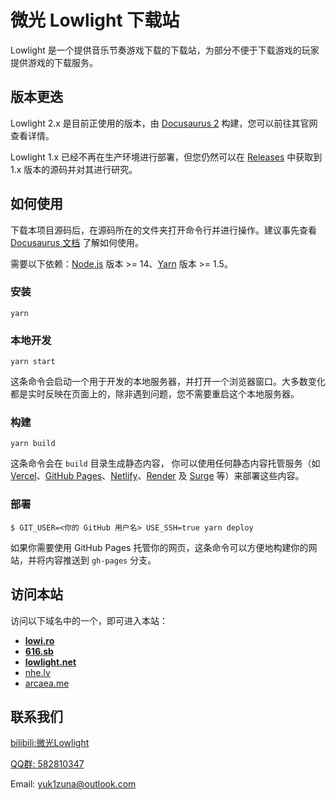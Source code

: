 # 微光 Lowlight 下载站

Lowlight 是一个提供音乐节奏游戏下载的下载站，为部分不便于下载游戏的玩家提供游戏的下载服务。

## 版本更迭

Lowlight 2.x 是目前正使用的版本，由 [Docusaurus 2](https://docusaurus.io/) 构建，您可以前往其官网查看详情。

Lowlight 1.x 已经不再在生产环境进行部署，但您仍然可以在 [Releases](https://github.com/Lytsu/lowlight/releases/tag/1.0.0) 中获取到 1.x 版本的源码并对其进行研究。

## 如何使用

下载本项目源码后，在源码所在的文件夹打开命令行并进行操作。建议事先查看 [Docusaurus 文档](https://docusaurus.io/zh-CN/docs/) 了解如何使用。

需要以下依赖：[Node.js](https://nodejs.org/en/download/) 版本 >= 14、[Yarn](https://yarnpkg.com/en/) 版本 >= 1.5。

### 安装

```
yarn
```

### 本地开发

```
yarn start
```

这条命令会启动一个用于开发的本地服务器，并打开一个浏览器窗口。大多数变化都是实时反映在页面上的，除非遇到问题，您不需要重启这个本地服务器。

### 构建

```
yarn build
```

这条命令会在 `build` 目录生成静态内容， 你可以使用任何静态内容托管服务（如 [Vercel](https://vercel.com/)、[GitHub Pages](https://pages.github.com/)、[Netlify](https://www.netlify.com/)、[Render](https://render.com/docs/static-sites) 及 [Surge](https://surge.sh/help/getting-started-with-surge) 等）来部署这些内容。

### 部署

```
$ GIT_USER=<你的 GitHub 用户名> USE_SSH=true yarn deploy
```

如果你需要使用 GitHub Pages 托管你的网页，这条命令可以方便地构建你的网站，并将内容推送到 `gh-pages` 分支。

## 访问本站

访问以下域名中的一个，即可进入本站：

- **[lowi.ro](https://lowi.ro/)**
- **[616.sb](https://616.sb/)**
- **[lowlight.net](https://lowlight.net)**
- [nhe.lv](https://nhe.lv/)
- [arcaea.me](https://arcaea.me/)

## 联系我们

[bilibili:微光Lowlight](https://space.bilibili.com/319171871)

[QQ群: 582810347](https://jq.qq.com/?_wv=1027&k=WAZFYeVn)

Email: [yuk1zuna@outlook.com](mailto:yuk1zuna@outlook.com)

